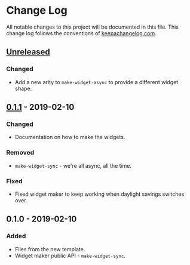 # Change Log
All notable changes to this project will be documented in this file. This change log follows the conventions of [keepachangelog.com](http://keepachangelog.com/).

## [Unreleased]
### Changed
- Add a new arity to `make-widget-async` to provide a different widget shape.

## [0.1.1] - 2019-02-10
### Changed
- Documentation on how to make the widgets.

### Removed
- `make-widget-sync` - we're all async, all the time.

### Fixed
- Fixed widget maker to keep working when daylight savings switches over.

## 0.1.0 - 2019-02-10
### Added
- Files from the new template.
- Widget maker public API - `make-widget-sync`.

[Unreleased]: https://github.com/your-name/rsocket-clj/compare/0.1.1...HEAD
[0.1.1]: https://github.com/your-name/rsocket-clj/compare/0.1.0...0.1.1
